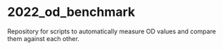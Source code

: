 # 2022_od_benchmark
Repository for scripts to automatically measure OD values and compare them against each other.
